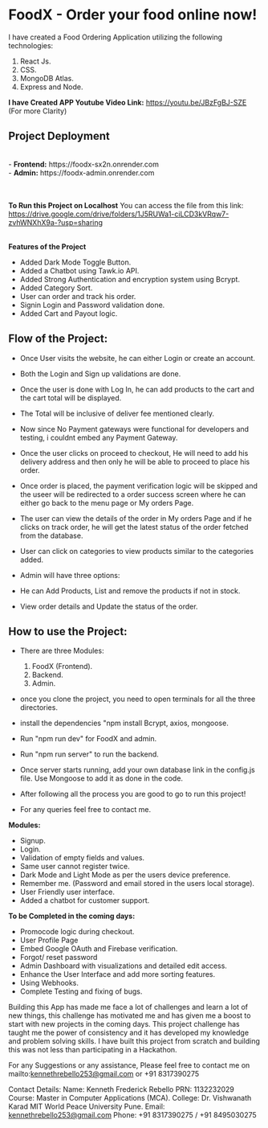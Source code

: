 # FoodX - Order your food online now!

I have created a Food Ordering Application utilizing the following technologies:
1. React Js.
2. CSS.
3. MongoDB Atlas.
4. Express and Node.

<b>I have Created APP Youtube Video Link:</b> https://youtu.be/JBzFgBJ-SZE (For more Clarity)

   <h2><b>Project Deployment</b></h2><br>
   - <b>Frontend:</b> https://foodx-sx2n.onrender.com<br>
   - <b>Admin:</b> https://foodx-admin.onrender.com<br>
   <br>
   <br>

   **To Run this Project on Localhost**
   You can access the file from this link: https://drive.google.com/drive/folders/1J5RUWa1-ciLCD3kVRqw7-zvhWNXhX9a-?usp=sharing
   <br>
   <br>

   **Features of the Project**
   - Added Dark Mode Toggle Button.
   - Added a Chatbot using Tawk.io API.
   - Added Strong Authentication and encryption system using Bcrypt.
   - Added Category Sort.
   - User can order and track his order.
   - Signin Login and Password validation done.
   - Added Cart and Payout logic.




<h2>Flow of the Project:</h2>

- Once User visits the website, he can either Login or create an account.
- Both the Login and Sign up validations are done.
- Once the user is done with Log In, he can add products to the cart and the cart total will be displayed.
- The Total  will be inclusive of deliver fee mentioned clearly.
- Now since No Payment gateways were functional for developers and testing, i couldnt embed any Payment Gateway.
- Once the user clicks on proceed to checkout, He will need to add his delivery address and then only he will be able to proceed to place his order.
- Once order is placed, the payment verification logic will be skipped and the useer will be redirected to a order success screen where he can either go back to the menu page or My orders Page.
- The user can view the details of the order in My orders Page and if he clicks on track order, he will get the latest status of the order fetched from the database.
- User can click on categories to view products similar to the categories added.

- Admin will have three options:
- He can Add Products, List and remove the products if not in stock.
- View order details and Update the status of the order.

<h2>How to use the Project:</h2>

- There are three Modules:
  1. FoodX (Frontend).
  2. Backend.
  3. Admin.

- once you clone the project, you need to open terminals for all the three directories.
- install the dependencies "npm install Bcrypt, axios, mongoose.
- Run "npm run dev" for FoodX and admin.
- Run "npm run server" to run the backend.
- Once server starts running, add your own database link in the config.js file. Use Mongoose to add it as done in the code.
- After following all the process you are good to go to run this project!
- For any queries feel free to contact me.

**Modules:**
- Signup.
- Login.
- Validation of empty fields and values.
- Same user cannot register twice.
- Dark Mode and Light Mode as per the users device preference.
- Remember me. (Password and email stored in the users local storage).
- User Friendly user interface.
- Added a chatbot for customer support.

**To be Completed in the coming days:**
- Promocode logic during checkout.
- User Profile Page
- Embed Google OAuth and Firebase verification.
- Forgot/ reset password
- Admin Dashboard with visualizations and detailed edit access.
- Enhance the User Interface and add more sorting features.
- Using Webhooks.
- Complete Testing and fixing of bugs.


Building this App has made me face a lot of challenges and learn a lot of new things, this challenge has motivated me and has given me a boost to start with new projects in the 
coming days. This project challenge has taught me the power of consistency and it has developed my knowledge and problem solving skills. I have built this project from scratch and building this was not less than participating in a Hackathon.

For any Suggestions or any assistance, Please feel free to contact me on mailto:kennethrebello253@gmail.com or +91 8317390275

Contact Details:
Name: Kenneth Frederick Rebello
PRN: 1132232029
Course: Master in Computer Applications (MCA).
College: Dr. Vishwanath Karad MIT World Peace University Pune.
Email: kennethrebello253@gmail.com
Phone: +91 8317390275 / +91 8495030275

